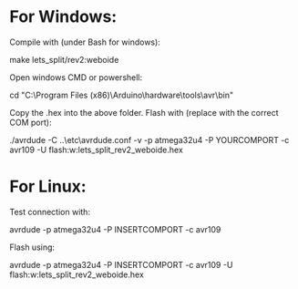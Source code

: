 
For Windows:
============

Compile with (under Bash for windows):

make lets_split/rev2:weboide


Open windows CMD or powershell:

cd "C:\Program Files (x86)\Arduino\hardware\tools\avr\bin"

Copy the .hex into the above folder.
Flash with (replace with the correct COM port):

./avrdude  -C ..\etc\avrdude.conf -v -p atmega32u4 -P YOURCOMPORT -c avr109 -U flash:w:lets_split_rev2_weboide.hex


For Linux:
==========



Test connection with:

avrdude -p atmega32u4 -P INSERTCOMPORT -c avr109


Flash using:

avrdude -p atmega32u4 -P INSERTCOMPORT -c avr109 -U flash:w:lets_split_rev2_weboide.hex
